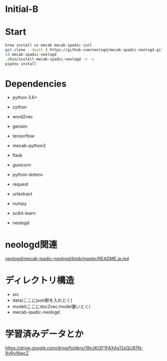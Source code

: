 # Initial-B

# Start

``` sh
brew install xz mecab mecab-ipadic curl
git clone --depth 1 https://github.com/neologd/mecab-ipadic-neologd.git
cd mecab-ipadic-neologd
./bin/install-mecab-ipadic-neologd -n -a
pipenv install
```

# Dependencies

- python 3.6+
- cython
- word2vec
- gensim
- tensorflow
- mecab-python3
- flask
- gunicorn
- python-dotenv
- request
- urlextract
- numpy
- scikit-learn 

- neologd

# neologd関連

[neologd/mecab-ipadic-neologd/blob/master/README.ja.md](https://github.com/neologd/mecab-ipadic-neologd/blob/master/README.ja.md)

# ディレクトリ構造

- src
- data(ここにjson群を入れとく)
- model(ここにdoc2vec.model置いとく)
- mecab-ipadic-neologd

# 学習済みデータとか

https://drive.google.com/drive/folders/18jrJKt2F1FAXAs13zQU97N-9vRyiNwcZ
